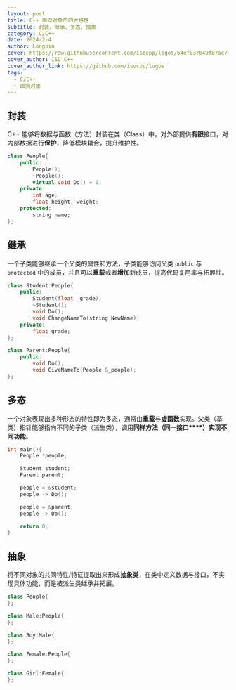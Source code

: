 ```yaml
---
layout: post
title: C++ 面向对象的四大特性
subtitle: 封装、继承、多态、抽象
category: C/C++
date: 2024-2-4
author: Longbin
cover: https://raw.githubusercontent.com/isocpp/logos/64ef037049f87ac74875dbe72695e59118b52186/cpp_logo.svg
cover_author: ISO C++
cover_author_link: https://github.com/isocpp/logos
tags:
  - C/C++
  - 面向对象
---
```

## 封装

C++ 能够将数据与函数（方法）封装在类（Class）中，对外部提供**有限**接口，对内部数据进行**保护**，降低模块耦合，提升维护性。

```cpp
class People{
    public:
        People();
        ~People();
        virtual void Do() = 0;
    private:
        int age;
        float height, weight;
    protected:
        string name;
};
```

## 继承

一个子类能够继承一个父类的属性和方法，子类能够访问父类 `public` 与 `protected` 中的成员，并且可以**重载**或者**增加**新成员，提高代码复用率与拓展性。

```cpp
class Student:People{
    public:
        Student(float _grade);
        ~Student();
        void Do();
        void ChangeNameTo(string NewName);
    private:
        float grade;
};

class Parent:People{
    public:
        void Do();
        void GiveNameTo(People &_people);
};
```

## 多态

一个对象表现出多种形态的特性即为多态，通常由**重载**与**虚函数**实现。父类（基类）指针能够指向不同的子类（派生类），调用**同样方法（同一接口****）**实现**不同功能**。

```cpp
int main(){
    People *people;

    Student student;
    Parent parent;

    people = &student;
    people -> Do();

    people = &parent;
    people -> Do();

    return 0;
}
```

## 抽象

将不同对象的共同特性/特征提取出来形成**抽象类**，在类中定义数据与接口，不实现具体功能，而是被派生类继承并拓展。

```cpp
class People{
};

class Male:People{
};

class Boy:Male{
};

class Female:People{
};

class Girl:Female{
};
```
